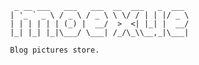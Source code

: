 	  _ __ ___   ___   ___  __  ___   _  ___
	 | '_ ` _ \ / _ \ / _ \ \ \/ / | | |/ _ \
	 | | | | | | (_) |  __/  >  <| |_| |  __/
	 |_| |_| |_|\___/ \___| /_/\_\\__,_|\___|
	 
	 Blog pictures store.